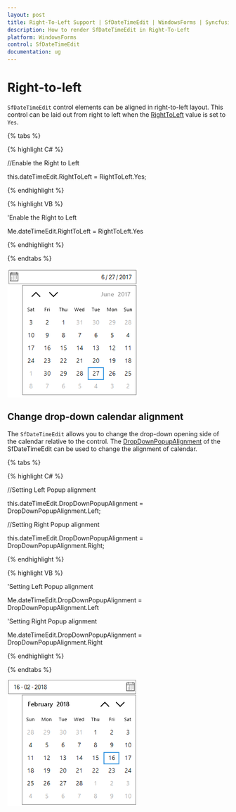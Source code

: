 ```yaml
---
layout: post
title: Right-To-Left Support | SfDateTimeEdit | WindowsForms | Syncfusion
description: How to render SfDateTimeEdit in Right-To-Left
platform: WindowsForms
control: SfDateTimeEdit
documentation: ug
---
```


# Right-to-left

`SfDateTimeEdit` control elements can be aligned in right-to-left layout. This control can be laid out from right to left when the [RightToLeft](https://help.syncfusion.com/cr/windowsforms/Syncfusion.SfInput.WinForms~Syncfusion.WinForms.Input.SfDateTimeEdit~RightToLeft.html) value is set to `Yes`.

{% tabs %}

{% highlight C# %}

//Enable the Right to Left

this.dateTimeEdit.RightToLeft = RightToLeft.Yes;

{% endhighlight  %}

{% highlight VB %}

'Enable the Right to Left

Me.dateTimeEdit.RightToLeft = RightToLeft.Yes

{% endhighlight  %}

{% endtabs %}

![Right to left support](righttoleft-images/lefttoright.png)

## Change drop-down calendar alignment

The `SfDateTimeEdit` allows you to change the drop-down opening side of the calendar relative to the control. The [DropDownPopupAlignment](https://help.syncfusion.com/cr/windowsforms/Syncfusion.SfInput.WinForms~Syncfusion.WinForms.Input.SfDateTimeEdit~DropDownPopupAlignment.html) of the SfDateTimeEdit can be used to change the alignment of calendar.

{% tabs %}

{% highlight C# %}

//Setting Left Popup alignment

this.dateTimeEdit.DropDownPopupAlignment = DropDownPopupAlignment.Left;

//Setting Right Popup alignment

this.dateTimeEdit.DropDownPopupAlignment = DropDownPopupAlignment.Right;

{% endhighlight  %}

{% highlight VB %}

'Setting Left Popup alignment

Me.dateTimeEdit.DropDownPopupAlignment = DropDownPopupAlignment.Left

'Setting Right Popup alignment

Me.dateTimeEdit.DropDownPopupAlignment = DropDownPopupAlignment.Right

{% endhighlight  %}

{% endtabs %} 

![Change drop down calendar alignment](appearance-images/popupalignment.png)